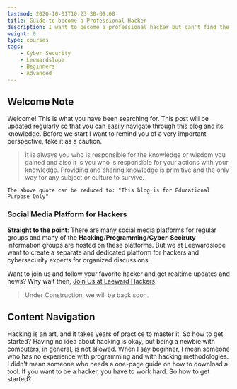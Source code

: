 ```yaml
---
lastmod: 2020-10-01T10:23:30-09:00
title: Guide to become a Professional Hacker
description: I want to become a professional hacker but can't find the right resources | Problem Solved 
weight: 0
type: courses
tags: 
    - Cyber Security
    - Leewardslope
    - Beginners
    - Advanced
---
```


## Welcome Note

Welcome! This is what you have been searching for. This post will be updated regularly so that you can easily navigate through this blog and its knowledge. Before we start I want to remind you of a very important perspective, take it as a caution. 

> It is always you who is responsible for the knowledge or wisdom you gained and also it is you who is responsible for your actions with your knowledge. Providing and sharing knowledge is primitive and the only way for any subject or culture to survive.

`The above quote can be reduced to: "This blog is for Educational Purpose Only"`

### Social Media Platform for Hackers

**Straight to the point**: There are many social media platforms for regular groups and many of the **Hacking**/**Programming**/**Cyber-Seciruty** information groups are hosted on these platforms. But we at Leewardslope want to create a separate and dedicated platform for hackers and cybersecurity experts for organized discussions. 

Want to join us and follow your favorite hacker and get realtime updates and news? Why wait then, [Join Us at Leeward Hackers](https://hackers.leewardslope.com/).

> Under Construction,  we will be back soon.

## Content Navigation

Hacking is an art, and it takes years of practice to master it. So how to get started? Having no idea about hacking is okay, but being a newbie with computers, in general, is not allowed. When I say beginner, I mean someone who has no experience with programming and with hacking methodologies. I didn't mean someone who needs a one-page guide on how to download a tool. If you want to be a hacker, you have to work hard. So how to get started?

